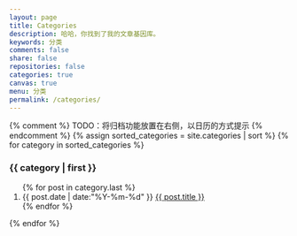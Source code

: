 ```yaml
---
layout: page
title: Categories
description: 哈哈，你找到了我的文章基因库。
keywords: 分类
comments: false
share: false
repositories: false
categories: true
canvas: true
menu: 分类
permalink: /categories/
---
```


<div>
  {% comment %} TODO：将归档功能放置在右侧，以日历的方式提示 {% endcomment %}
  {% assign sorted_categories = site.categories | sort %}
  {% for category in sorted_categories %}
    <h3>{{ category | first }}</h3>
    <ol class="posts-list" id="{{ category[0] }}">
      {% for post in category.last %}
        <li class="posts-list-item">
          <span class="posts-list-meta">{{ post.date | date:"%Y-%m-%d" }}</span>
          <a class="posts-list-name" href="{{ site.url }}{{ post.url }}">{{ post.title }}</a>
        </li>
      {% endfor %}
    </ol>
  {% endfor %}
</div>